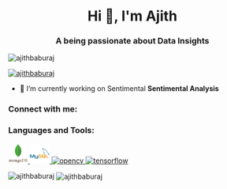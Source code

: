 <h1 align="center">Hi 👋, I'm Ajith</h1>
<h3 align="center">A being passionate about Data Insights</h3>

<p align="left"> <img src="https://komarev.com/ghpvc/?username=ajithbaburaj&label=Profile%20views&color=0e75b6&style=flat" alt="ajithbaburaj" /> </p>

<p align="left"> <a href="https://github.com/ryo-ma/github-profile-trophy"><img src="https://github-profile-trophy.vercel.app/?username=ajithbaburaj" alt="ajithbaburaj" /></a> </p>

- 🔭 I’m currently working on Sentimental **Sentimental Analysis**

<h3 align="left">Connect with me:</h3>
<p align="left">
</p>

<h3 align="left">Languages and Tools:</h3>
<p align="left"> <a href="https://www.mongodb.com/" target="_blank" rel="noreferrer"> <img src="https://raw.githubusercontent.com/devicons/devicon/master/icons/mongodb/mongodb-original-wordmark.svg" alt="mongodb" width="40" height="40"/> </a> <a href="https://www.mysql.com/" target="_blank" rel="noreferrer"> <img src="https://raw.githubusercontent.com/devicons/devicon/master/icons/mysql/mysql-original-wordmark.svg" alt="mysql" width="40" height="40"/> </a> <a href="https://opencv.org/" target="_blank" rel="noreferrer"> <img src="https://www.vectorlogo.zone/logos/opencv/opencv-icon.svg" alt="opencv" width="40" height="40"/> </a> <a href="https://www.tensorflow.org" target="_blank" rel="noreferrer"> <img src="https://www.vectorlogo.zone/logos/tensorflow/tensorflow-icon.svg" alt="tensorflow" width="40" height="40"/> </a> </p>

<p><img align="left" src="https://github-readme-stats.vercel.app/api/top-langs?username=ajithbaburaj&show_icons=true&locale=en&layout=compact" alt="ajithbaburaj" /></p>

<p>&nbsp;<img align="center" src="https://github-readme-stats.vercel.app/api?username=ajithbaburaj&show_icons=true&locale=en" alt="ajithbaburaj" /></p>

